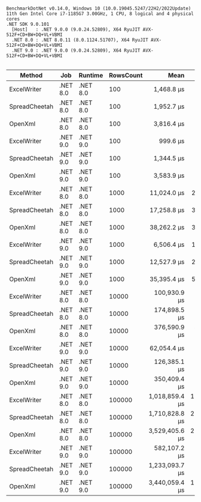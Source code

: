 ```

BenchmarkDotNet v0.14.0, Windows 10 (10.0.19045.5247/22H2/2022Update)
11th Gen Intel Core i7-1185G7 3.00GHz, 1 CPU, 8 logical and 4 physical cores
.NET SDK 9.0.101
  [Host]   : .NET 9.0.0 (9.0.24.52809), X64 RyuJIT AVX-512F+CD+BW+DQ+VL+VBMI
  .NET 8.0 : .NET 8.0.11 (8.0.1124.51707), X64 RyuJIT AVX-512F+CD+BW+DQ+VL+VBMI
  .NET 9.0 : .NET 9.0.0 (9.0.24.52809), X64 RyuJIT AVX-512F+CD+BW+DQ+VL+VBMI


```
| Method        | Job      | Runtime  | RowsCount | Mean           | Error        | StdDev       | Median         | Gen0       | Gen1      | Gen2      | Allocated     |
|-------------- |--------- |--------- |---------- |---------------:|-------------:|-------------:|---------------:|-----------:|----------:|----------:|--------------:|
| ExcelWriter   | .NET 8.0 | .NET 8.0 | 100       |     1,468.8 μs |     29.31 μs |     43.86 μs |     1,467.7 μs |          - |         - |         - |      13.75 KB |
| SpreadCheetah | .NET 8.0 | .NET 8.0 | 100       |     1,952.7 μs |     47.16 μs |    138.30 μs |     1,969.5 μs |          - |         - |         - |       7.29 KB |
| OpenXml       | .NET 8.0 | .NET 8.0 | 100       |     3,816.4 μs |     74.98 μs |    105.11 μs |     3,878.8 μs |   187.5000 |  187.5000 |  187.5000 |    1216.77 KB |
| ExcelWriter   | .NET 9.0 | .NET 9.0 | 100       |       999.6 μs |     25.67 μs |     75.68 μs |     1,021.9 μs |     1.9531 |         - |         - |      13.27 KB |
| SpreadCheetah | .NET 9.0 | .NET 9.0 | 100       |     1,344.5 μs |     26.80 μs |     28.68 μs |     1,331.6 μs |          - |         - |         - |       7.02 KB |
| OpenXml       | .NET 9.0 | .NET 9.0 | 100       |     3,583.9 μs |     69.30 μs |    105.83 μs |     3,613.4 μs |   187.5000 |  187.5000 |  187.5000 |    1216.56 KB |
| ExcelWriter   | .NET 8.0 | .NET 8.0 | 1000      |    11,024.0 μs |    206.02 μs |    497.56 μs |    10,938.0 μs |          - |         - |         - |      14.83 KB |
| SpreadCheetah | .NET 8.0 | .NET 8.0 | 1000      |    17,258.8 μs |    337.71 μs |    582.54 μs |    17,197.2 μs |          - |         - |         - |       7.31 KB |
| OpenXml       | .NET 8.0 | .NET 8.0 | 1000      |    38,262.2 μs |    305.47 μs |    270.79 μs |    38,308.4 μs |  1214.2857 |  642.8571 |  500.0000 |   16632.08 KB |
| ExcelWriter   | .NET 9.0 | .NET 9.0 | 1000      |     6,506.4 μs |    129.27 μs |    163.48 μs |     6,487.5 μs |          - |         - |         - |      14.11 KB |
| SpreadCheetah | .NET 9.0 | .NET 9.0 | 1000      |    12,527.9 μs |    245.66 μs |    319.43 μs |    12,517.4 μs |          - |         - |         - |       7.03 KB |
| OpenXml       | .NET 9.0 | .NET 9.0 | 1000      |    35,395.4 μs |    529.20 μs |    469.13 μs |    35,505.1 μs |  1133.3333 |  533.3333 |  466.6667 |   16631.97 KB |
| ExcelWriter   | .NET 8.0 | .NET 8.0 | 10000     |   100,930.9 μs |  1,905.84 μs |  1,689.48 μs |   100,553.4 μs |          - |         - |         - |     117.85 KB |
| SpreadCheetah | .NET 8.0 | .NET 8.0 | 10000     |   174,898.5 μs |  1,141.53 μs |  1,011.93 μs |   174,684.0 μs |          - |         - |         - |       7.92 KB |
| OpenXml       | .NET 8.0 | .NET 8.0 | 10000     |   376,590.9 μs |  4,286.47 μs |  4,009.56 μs |   377,247.9 μs | 10000.0000 | 3000.0000 | 3000.0000 |  142222.73 KB |
| ExcelWriter   | .NET 9.0 | .NET 9.0 | 10000     |    62,054.4 μs |  1,214.16 μs |  1,578.76 μs |    61,595.8 μs |          - |         - |         - |      27.39 KB |
| SpreadCheetah | .NET 9.0 | .NET 9.0 | 10000     |   126,385.1 μs |  2,194.03 μs |  2,052.30 μs |   127,250.2 μs |          - |         - |         - |       7.59 KB |
| OpenXml       | .NET 9.0 | .NET 9.0 | 10000     |   350,409.4 μs |  5,557.61 μs |  5,198.59 μs |   351,184.9 μs | 10000.0000 | 3000.0000 | 3000.0000 |  142223.66 KB |
| ExcelWriter   | .NET 8.0 | .NET 8.0 | 100000    | 1,018,859.4 μs | 19,720.97 μs | 23,476.42 μs | 1,009,999.3 μs |          - |         - |         - |     172.49 KB |
| SpreadCheetah | .NET 8.0 | .NET 8.0 | 100000    | 1,710,828.8 μs | 21,565.46 μs | 20,172.34 μs | 1,716,214.2 μs |          - |         - |         - |      24.45 KB |
| OpenXml       | .NET 8.0 | .NET 8.0 | 100000    | 3,529,405.6 μs | 21,928.12 μs | 20,511.57 μs | 3,535,227.3 μs | 74000.0000 | 3000.0000 | 3000.0000 | 1225908.84 KB |
| ExcelWriter   | .NET 9.0 | .NET 9.0 | 100000    |   582,107.2 μs |  9,956.13 μs | 11,852.07 μs |   576,678.8 μs |          - |         - |         - |     171.54 KB |
| SpreadCheetah | .NET 9.0 | .NET 9.0 | 100000    | 1,233,093.7 μs |  3,831.40 μs |  3,583.90 μs | 1,232,383.0 μs |          - |         - |         - |      24.17 KB |
| OpenXml       | .NET 9.0 | .NET 9.0 | 100000    | 3,440,059.4 μs | 16,600.37 μs | 15,528.00 μs | 3,442,238.1 μs | 74000.0000 | 3000.0000 | 3000.0000 | 1226005.71 KB |
